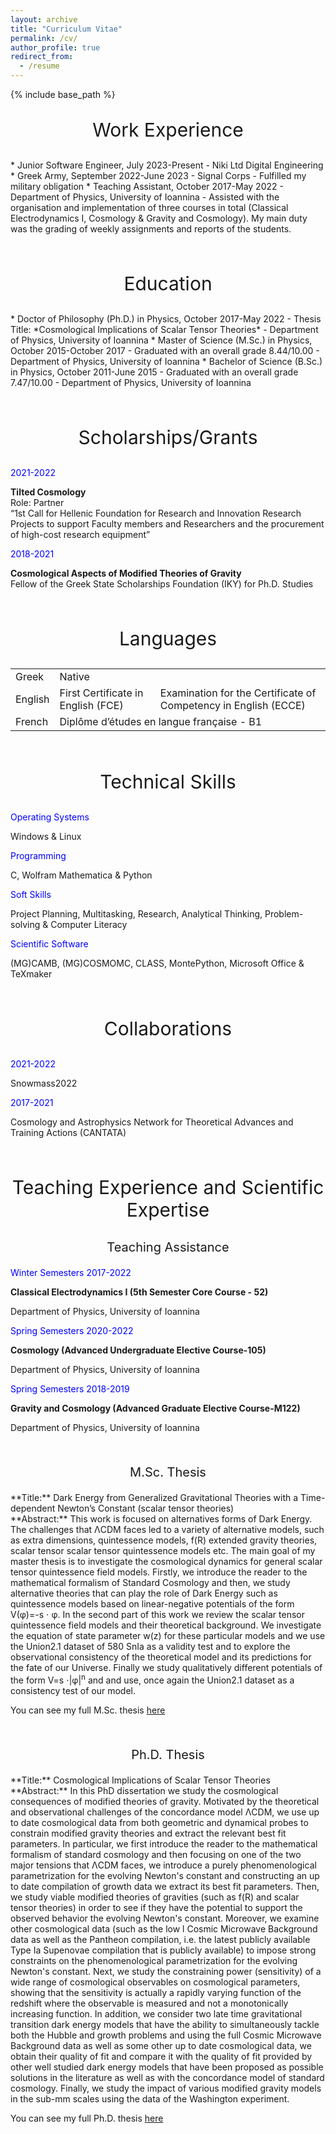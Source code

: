 ```yaml
---
layout: archive
title: "Curriculum Vitae"
permalink: /cv/
author_profile: true
redirect_from:
  - /resume
---
```


{% include base_path %}

<center><p style="font-size:30px;">Work Experience</p></center>
* Junior Software Engineer, July 2023-Present
  - Niki Ltd Digital Engineering
* Greek Army, September 2022-June 2023
  - Signal Corps
  - Fulfilled my military obligation
* Teaching Assistant, October 2017-May 2022
  - Department of Physics, University of Ioannina
  - Assisted with the organisation and implementation of three courses in total (Classical Electrodynamics I, Cosmology & Gravity and Cosmology). My main duty was the grading of weekly assignments and reports of the students. 

&nbsp;

<center><p style="font-size:30px;">Education</p></center>
* Doctor of Philosophy (Ph.D.) in Physics, October 2017-May 2022
  - Thesis Title: *Cosmological Implications of Scalar Tensor Theories*
  - Department of Physics, University of Ioannina 
* Master of Science (M.Sc.) in Physics, October 2015-October 2017
  - Graduated with an overall grade 8.44/10.00
  - Department of Physics, University of Ioannina 
* Bachelor of Science (B.Sc.) in Physics, October 2011-June 2015
  - Graduated with an overall grade 7.47/10.00
  - Department of Physics, University of Ioannina

&nbsp;

<center><p style="font-size:30px;">Scholarships/Grants</p></center>
<link href="https://maxcdn.bootstrapcdn.com/bootstrap/4.0.0-beta.2/css/bootstrap.min.css" rel="stylesheet"/>
<div class="container">
  <div class="row">
    <div class="col">
      <p style="color:blue;">2021-2022</p>
    </div>
    <div class="col">
      <b>Tilted Cosmology</b>
      <br> Role: Partner
      <br> “1st Call for Hellenic Foundation for Research and Innovation Research   Projects to support Faculty members and Researchers and the procurement of high-cost research equipment”
    </div>
  </div>
</div>

<link href="https://maxcdn.bootstrapcdn.com/bootstrap/4.0.0-beta.2/css/bootstrap.min.css" rel="stylesheet"/>
<div class="container">
  <div class="row">
    <div class="col">
      <p style="color:blue;">2018-2021</p>
    </div>
    <div class="col">
      <b>Cosmological Aspects of Modified Theories of Gravity</b>
      <br> Fellow of the Greek State Scholarships Foundation (IKY) for Ph.D. Studies
    </div>
  </div>
</div>
  
&nbsp;

<center><p style="font-size:30px;">Languages</p></center>
<table border="0">
    <tbody>
        <tr>
            <td>Greek</td>
            <td colspan="2">Native</td>
        </tr>
        <tr>
            <td>English</td>
            <td>First Certificate in English (FCE)</td>
            <td>Examination for the Certificate of Competency in English (ECCE)</td>
        </tr>
        <tr>
            <td>French</td>
            <td colspan="2">Diplôme d’études en langue française - B1</td>
        </tr>
    </tbody>
</table>

&nbsp;

<center><p style="font-size:30px;">Technical Skills</p></center>
<link href="https://maxcdn.bootstrapcdn.com/bootstrap/4.0.0-beta.2/css/bootstrap.min.css" rel="stylesheet"/>
<div class="container">
  <div class="row">
    <div class="col">
      <p style="color:blue;">Operating Systems</p>
    </div>
    <div class="col">
      Windows & Linux
    </div>
  </div>
</div>

<div class="container">
  <div class="row">
    <div class="col">
      <p style="color:blue;">Programming</p>
    </div>
    <div class="col">
      C, Wolfram Mathematica & Python
    </div>
  </div>
</div>

<div class="container">
  <div class="row">
    <div class="col">
      <p style="color:blue;">Soft Skills</p>
    </div>
    <div class="col">
      Project Planning, Multitasking, Research, Analytical Thinking, Problem-solving & Computer Literacy
    </div>
  </div>
</div>

<div class="container">
  <div class="row">
    <div class="col">
      <p style="color:blue;">Scientific Software</p>
    </div>
    <div class="col">
      (MG)CAMB, (MG)COSMOMC, CLASS, MontePython, Microsoft Office & TeXmaker
    </div>
  </div>
</div>

&nbsp;

<center><p style="font-size:30px;">Collaborations</p></center>
<link href="https://maxcdn.bootstrapcdn.com/bootstrap/4.0.0-beta.2/css/bootstrap.min.css" rel="stylesheet"/>
<div class="container">
  <div class="row">
    <div class="col">
      <p style="color:blue;">2021-2022</p>
    </div>
    <div class="col">
      Snowmass2022
    </div>
  </div>
</div>

<div class="container">
  <div class="row">
    <div class="col">
      <p style="color:blue;">2017-2021</p>
    </div>
    <div class="col">
      Cosmology and Astrophysics Network for Theoretical Advances and Training Actions (CANTATA)
    </div>
  </div>
</div>

&nbsp;

<center><p style="font-size:30px;">Teaching Experience and Scientific Expertise</p></center>
<center><p style="font-size:20px;">Teaching Assistance</p></center>
<link href="https://maxcdn.bootstrapcdn.com/bootstrap/4.0.0-beta.2/css/bootstrap.min.css" rel="stylesheet"/>
<div class="container">
  <div class="row">
    <div class="col">
      <p style="color:blue;">Winter Semesters 2017-2022</p>
    </div>
    <div class="col">
      <b>Classical Electrodynamics I (5th Semester Core Course - 52)</b>
    </div>
  </div>
</div>

<div class="container">
  <div class="row">
    <div class="col">
      <p style="color:blue;"></p>
    </div>
    <div class="col">
      Department of Physics, University of Ioannina
    </div>
  </div>
</div>

<div class="container">
  <div class="row">
    <div class="col">
      <p style="color:blue;">Spring Semesters 2020-2022</p>
    </div>
    <div class="col">
      <b>Cosmology (Advanced Undergraduate Elective Course-105)</b>
    </div>
  </div>
</div>

<div class="container">
  <div class="row">
    <div class="col">
      <p style="color:blue;"></p>
    </div>
    <div class="col">
      Department of Physics, University of Ioannina
    </div>
  </div>
</div>

<div class="container">
  <div class="row">
    <div class="col">
      <p style="color:blue;">Spring Semesters 2018-2019</p>
    </div>
    <div class="col">
      <b>Gravity and Cosmology (Advanced Graduate Elective Course-M122)</b>
    </div>
  </div>
</div>

<div class="container">
  <div class="row">
    <div class="col">
      <p style="color:blue;"></p>
    </div>
    <div class="col">
      Department of Physics, University of Ioannina
    </div>
  </div>
</div>

&nbsp;

<center><p style="font-size:20px;">M.Sc. Thesis</p></center>
**Title:** Dark Energy from Generalized Gravitational Theories with a Time-dependent Newton’s Constant (scalar tensor theories) <br>
**Abstract:** This work is focused on alternatives forms of Dark Energy. The challenges that &Lambda;CDM faces led to a variety of alternative models, such as extra dimensions, quintessence models, f(R) extended gravity theories, scalar tensor scalar tensor quintessence models etc. The main goal of my master thesis is to investigate the cosmological dynamics for general scalar tensor quintessence field models. Firstly, we introduce the reader to the mathematical formalism of  Standard Cosmology and then, we study alternative theories that can play the role of Dark Energy such as quintessence models based on linear-negative potentials of the form V(&phi;)=-s &sdot; &phi;. In the second part of this work we review the scalar tensor quintessence field models and their theoretical background. We investigate the equation of state parameter w(z) for these particular models and we use the Union2.1 dataset of 580 SnIa as a validity test and to explore the observational consistency of the theoretical model and its predictions for the fate of our Universe. Finally we study qualitatively different potentials of the form V=s &sdot;|&phi;|<sup>n</sup> and and use, once again the Union2.1 dataset as a consistency test of our model.<br>

You can see my full M.Sc. thesis [here](http://www.dropbox.com/s/s8xzb90cgtq9ut4/Graduate_Thesis.pdf?dl=0)

&nbsp;

<center><p style="font-size:20px;">Ph.D. Thesis</p></center>
**Title:** Cosmological Implications of Scalar Tensor Theories <br>
**Abstract:** In this PhD dissertation we study the cosmological consequences of modified theories of gravity. Motivated by the theoretical and observational challenges of the concordance model ΛCDM, we use up to date cosmological data from both geometric and dynamical probes to constrain modified gravity theories and extract the relevant best fit parameters. In particular, we first introduce the reader to the mathematical formalism of standard cosmology and then focusing on one of the two major tensions that ΛCDM faces, we introduce a purely phenomenological parametrization for the evolving Newton's constant and constructing an up to date compilation of growth data we extract its best fit parameters. Then, we study viable modified theories of gravities (such as f(R) and scalar tensor theories) in order to see if they have the potential to support the observed behavior the evolving Newton's constant. Moreover, we examine other cosmological data (such as the low l Cosmic Microwave Background data as well as the Pantheon compilation, i.e. the latest publicly available Type Ia Supenovae compilation that is publicly available) to impose strong constraints on the phenomenological parametrization for the evolving Newton's constant. Next, we study the constraining power (sensitivity) of a wide range of cosmological observables on cosmological parameters, showing that the sensitivity is actually a rapidly varying function of the redshift where the observable is measured and not a monotonically increasing function. In addition, we consider two late time gravitational transition dark energy models that have the ability to simultaneously tackle both the Hubble and growth problems and using the full Cosmic Microwave Background data as well as some other up to date cosmological data, we obtain their quality of fit and compare it with the quality of fit provided by other well studied dark energy models that have been proposed as possible solutions in the literature as well as with the concordance model of standard cosmology. Finally, we study the impact of various modified gravity models in the sub-mm scales using the data of the Washington experiment.

You can see my full Ph.D. thesis [here](http://freader.ekt.gr/eadd/index.php?doc=51439&lang=el)

